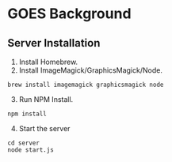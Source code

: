# GOES Background

## Server Installation

1. Install Homebrew.
2. Install ImageMagick/GraphicsMagick/Node.
```
brew install imagemagick graphicsmagick node
```
3. Run NPM Install.
```
npm install
```
4. Start the server
```
cd server
node start.js
```